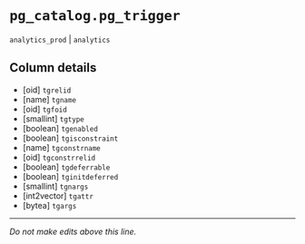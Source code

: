 # `pg_catalog.pg_trigger`
`analytics_prod` | `analytics`

## Column details
* [oid]       `tgrelid`
* [name]      `tgname`
* [oid]       `tgfoid`
* [smallint]  `tgtype`
* [boolean]   `tgenabled`
* [boolean]   `tgisconstraint`
* [name]      `tgconstrname`
* [oid]       `tgconstrrelid`
* [boolean]   `tgdeferrable`
* [boolean]   `tginitdeferred`
* [smallint]  `tgnargs`
* [int2vector] `tgattr`
* [bytea]     `tgargs`

-------------------------------------------------------------------------------
*Do not make edits above this line.*
